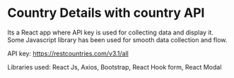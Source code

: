 # Country Details with country API


Its a React app where API key is used for collecting data and display it.
Some Javascript library has been used for smooth data collection and flow.

API key: https://restcountries.com/v3.1/all

Libraries used: React Js, Axios, Bootstrap, React Hook form, React Modal
